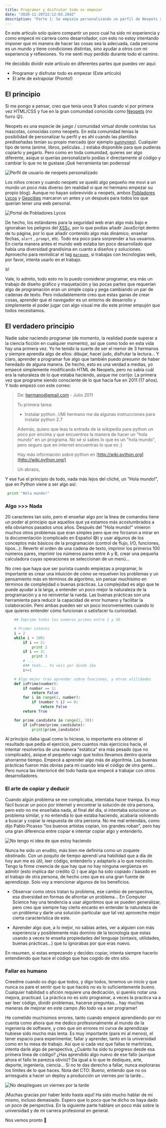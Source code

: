 ```yaml
---
title: Programar y disfrutar todo es empezar
date: "2020-11-20T22:12:03.284Z"
description: "Parte 1: Se empieza personalizando un perfil de Neopets y se acaba haciendo una ingeniería."
---
```


<div class="disclaimer">
En este articulo solo quiero compartir un poco cual ha sido mi experiencia y como empecé mi carrera como desarrollador, con esto no estoy intentando imponer que mi manera de hacer las cosas sea la adecuada, cada persona es un mundo y tiene condiciones distintas, sino ayudar a otros con mi experiencia y reflexiones. Yo me sentí muy perdido durante todo el camino.  

He decidido dividir este artículo en diferentes partes que puedes ver aquí:
- Programar y disfrutar todo es empezar (Este artículo)
- El arte de extrapolar (Pronto!)</div>

## El principio

Si me pongo a pensar, creo que tenía unos 9 años cuando vi por primera vez HTML/CSS y fue en la gran comunidad conocida como [Neopets](http://www.neopets.com/) (no furro 😛).

Neopets es una especie de juego / comunidad virtual donde controlas tus mascotas, conocidas como neopets. En esta comunidad tenías la posibilidad de personalizar tu perfil y es ahí cuando las plantillas prediseñadas tenían su propio mercado (por ejemplo [sunnyneo](http://www.sunnyneo.com/lookups.php)). Cualquier tipo de tema (anime, libros, películas...) estaba disponible para que pudieras copiarlo y pegarlo. Pero como en toda comunidad, quieres ser algo diferente, asique si querías personalizarlo podías ir directamente al código y cambiar lo que no te gustase ¡Qué herramienta tan poderosa!

![Perfil de usuario de neopets personalizado](neopets.jpg)

Los niños crecen y cuando neopets se quedó algo pequeño me moví a un mundo un poco más diverso (en realidad vi que mi hermano empezar su propio blog). Aunque no hayan sobrevivido a neopets, ambos [Pobladores Lycos](https://web.archive.org/web/*/pobladores.lycos.es) y [Geocities](	http://geocities.yahoo.com/) marcaron un antes y un después para todos los que querían tener una web personal.

![Portal de Pobladores Lycos](pobladores.jpg)

De hecho, los estándares para la seguridad web eran algo más bajo e ignoraban los peligros del [XSS💀](https://owasp.org/www-community/attacks/xss/), por lo que podías añadir JavaScript dentro de tu página, por lo que añadir contenido algo más dinámico, enseñar fechas, `alert` , `prompt`, etc. Todo era poco para sorprender a tus usuarios. En cierta manera antes el mundo web estaba tan poco desarrollado que había una diversidad grandísima en cuanto a diseños y soluciones. Aprovecho para revindicar el tag [`marquee`](https://developer.mozilla.org/en-US/docs/Web/HTML/Element/marquee), si trabajas con tecnologías web, por favor, intenta usarlo en el trabajo.

<marquee scrolldelay="30" truespeed="truespeed" direction="right">¡Por un mundo con más marquees en la web!</marquee>

Vale, lo admito, todo esto no lo puedo considerar programar, era más un trabajo de diseño gráfico y maquetación y las pocas partes que requerían algo de programación eran un simple copia y pega cambiando un par de cadenas de texto. Pero indudablemente creo que estas ganas de crear cosas, aprender que el navegador es un entorno de desarrollo y simplemente el poder jugar con algo visual me dio este primer empujón que todos necesitamos.

## El verdadero principio

Nadie sabe naciendo programar (de momento, la realidad puede superar a la ciencia ficción en cualquier momento), así que como todo en esta vida hay una primera vez. Yo he tenido la suerte de ser el menor de 3 hermanos y siempre aprendía algo de ellos: dibujar, hacer judo, disfrutar la lectura... Y claro, aprender a programar fue algo que también puedo presumir de haber heredado de alguna manera. De hecho, esto es una verdad a medias, yo empecé simplemente modificando HTML de Neopets, pero no sabía cuál era la naturaleza de lo que estaba haciendo, asique me corrijo: La primera vez que programe siendo consciente de lo que hacía fue en 2011 (17 años). Y todo empezó con este correo:

> De: hermano@email.com - Julio 2011
>
>
> Tu primera tarea:
>- Instalar python. //Mi hermano me da algunas instrucciones para instalar python 2.7
>
>Además, quiero que leas la entrada de la wikipedia para python un poco por encima y que encuentres la manera de hacer un "hola mundo" en un programa. No sé si sabes lo que es un "hola mundo", pero seguro que en internet encuentras lo que es ;)
>
>Hay más información sobre python en [http://wiki.python.org](http://wiki.python.org/)
>
>Un abrazo,

Y ese fue el principio de todo, nada más lejos del cliché, un “Hola mundo!", que en Python viene a ser algo así:

```python
 print "Hola mundo!" 
 ```

### Algo >>> Nada

20 caracteres tan solo, pero el enseñar algo por la línea de comandos tiene un poder al principio que aquellos que ya estamos más acostumbrados a ella obviamos pasados unos años. Después del "Hola mundo!" vinieron muchos otros problemas que eran simples pero que me forzaron a mirar en la documentación (complicado en Español 😅) y usar algunos de los conceptos más básicos de la programación (control de flujo, I/O, funciones, tipos...): Revertir el orden de una cadena de texto, imprimir los primeros 100 números pares, imprimir los números pares entre A y B, crear una pequeña calculadora cuyas operaciones se seleccionan de un menú...

No creo que haya que ser purista cuando empiezas a programar, lo importante es crear una intuición de cómo se resuelven los problemas y un pensamiento más en términos de algoritmo, sin pensar muchísimo en términos de complejidad o buenas prácticas. La complejidad es algo que te puede ayudar a la larga, a entender un poco mejor la naturaleza de la programación y a no reinventar la rueda. Las buenas prácticas son una herramienta para reducir la capacidad de error humano y facilitar la colaboración. Pero ambas pueden ser un poco inconvenientes cuando lo que quieres entender cómo funcionan o satisfacer tu curiosidad.

```python
	## Imprime todos los numeros primos entre 1 y 30

	# Primer intento
	i = 2
	while i < 100:
		if i == 2:
			print 2
		if i == 3:
			print 3
		# ...
		### Yeah... Ya veis por donde iba		
		i+=1

    # Algo mejor tras aprender sobre funciones, y otras utilidades
	def isPrime(number):
		if number == 1:
			return False 
		for i in range(2, number): 
			if (number % i) == 0: 
				return False
		return True

	for prime_candidate in range(2, 30):
		if isPrime(prime_candidate):
			print(prime_candidate)
```

Al principio daba igual como lo hiciese, lo importante era obtener el resultado que pedía el ejercicio, pero cuantos más ejercicios hacía, el intentar resolverlos de una manera "estática" era más pesado (que no complicado), asique el pequeño vago que todos llevamos dentro quería ahorrarme tiempo. Empecé a aprender algo más de algoritmia. Las buenas prácticas fueron más obvias para mi cuando leía el código de otra gente… Pero nunca las interioricé del todo hasta que empecé a trabajar con otros desarrolladores.


### El arte de copiar y deducir

Cuando algún problema se me complicaba, intentaba hacer trampa. Es muy fácil buscar un poco por internet y encontrar la solución de otra persona, pero esto no me enseñaba nada, al final del día, si intentaba solucionar un problema similar, y no entendía lo que estaba haciendo, acabaría volviendo a buscar y copiar la respuesta de otra persona.  No me mal entendáis, como dijo Pablo Picasso "los buenos artistas copian, los grandes roban", pero hay una gran diferencia entre copiar e intentar copiar algo y entenderlo.

![No tengo ni idea de que estoy haciendo](i-have-no-idea.png)

Nunca he sido un erudito, más bien me definiría como un zoquete obstinado. Con un poquito de tiempo aprendí una habilidad que a día de hoy aun me es útil, leer código, entenderlo y adaptarlo a lo que necesito. Tengo la firme creencia de que hay que no hay ninguna vergüenza en admitir (esto implica dar crédito 😉 ) que algo ha sido copiado / basado en el trabajo de otra persona, de hecho creo que es una gran fuente de aprendizaje. Solo voy a mencionar algunos de los beneficios.

- Observar como otros tratan tu problema, ese cambio de perspectiva, esa diversidad en formas de afrontar un problema... En Computer Science hay una tendencia a usar algoritmos que se pueden generalizar, pero creo que siempre hay cierto encanto en entender la naturaleza de un problema y darle una solución particular que tal vez aproveche mejor cierta característica de este.

- Aprender algo que, a lo mejor, no sabias antes, ver a alguien con más experiencia y posiblemente más dominio de la tecnología que estas usando a veces te enseña propiedades del lenguaje (sintaxis, utilidades, buenas prácticas...) que tu ignorabas por que eras nuevo.

En resumen, si estas empezando y decides copiar, intenta siempre hacerlo entendiendo que hace el código que has cogido de otro sitio.

### Fallar es humano

Creedme cuando os digo que todos, y digo todos, tenemos un inicio y que nunca os pare el sentir que lo que hacéis no es lo suficientemente bueno. Cualquier habilidad o afición requiere una dedicación, si queréis notar una mejora, practicad. La práctica no es solo programar, a veces la practica va a ser leer código, dividir problemas, hacerse preguntas... hay muchas maneras de mejorar en este campo ¡No todo va a ser programar!

He cometido muchísimos errores, tanto cuando empecé aprendiendo por mi cuenta como ahora que me dedico profesionalmente al mundo de la ingeniería de software, y creo que sin errores mi curva de aprendizaje hubiese sido mucho más lenta. Es muy importante (para mí al menos), el tener espacio para experimentar, fallar y aprender, tanto en la universidad como en tu mesa de trabajo. Así que si cada vez que fallas te martirizas, intenta darle algo de perspectiva, ¿Cuánto ha sido tu progreso desde esa primera línea de código? ¿Has aprendido algo nuevo de ese fallo (aunque ahora el fallo te parezca obvio)? Da igual a lo que te dediques, arte, deporte, ingeniería, ciencia... Si no te das derecho a fallar, nunca exploraras los límites de lo que haces. Nota del CTO: Bueno, entiendo que no os arriesguéis a hacer un deploy a producción un viernes por la tarde...

![No despliegues un viernes por la tarde](deploy-on-friday.jpg)

¡Muchas gracias por haber leído hasta aquí! Ha sido mucho hablar de mí mismo, incluso demasiado. Espero que lo poco que he dicho os haya dado un poco de perspectiva. En la siguiente parte hablare un poco más sobre la universidad y de mi carrera profesional en general.

Nos vemos pronto 🖖